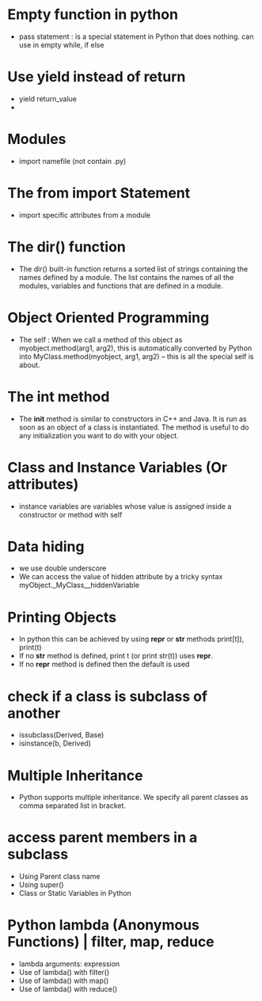 # Empty function in python
- pass statement : is a special statement in Python that does nothing. can use in empty while, if else

# Use yield instead of return
- yield return_value
- 
# Modules
- import namefile (not contain .py)
# The from import Statement
-  import specific attributes from a module
# The dir() function
- The dir() built-in function returns a sorted list of strings containing the names defined by a module. The list contains the names of all the modules, variables and functions that are defined in a module.
# Object Oriented Programming
- The self : When we call a method of this object as myobject.method(arg1, arg2), this is automatically converted by Python into MyClass.method(myobject, arg1, arg2) – this is all the special self is about.
# The __int__ method
- The __init__ method is similar to constructors in C++ and Java. It is run as soon as an object of a class is instantiated. The method is useful to do any initialization you want to do with your object.
# Class and Instance Variables (Or attributes)
-  instance variables are variables whose value is assigned inside a constructor or method with self
# Data hiding
- we use double underscore
- We can access the value of hidden attribute by a tricky syntax myObject._MyClass__hiddenVariable
# Printing Objects
- In python this can be achieved by using __repr__ or __str__ methods print[t]), print(t)
- If no __str__ method is defined, print t (or print str(t)) uses __repr__. 
- If no __repr__ method is defined then the default is used
#  check if a class is subclass of another
- issubclass(Derived, Base)
- isinstance(b, Derived)
# Multiple Inheritance
- Python supports multiple inheritance. We specify all parent classes as comma separated list in bracket.
# access parent members in a subclass
- Using Parent class name
- Using super()
- Class or Static Variables in Python
# Python lambda (Anonymous Functions) | filter, map, reduce 
- lambda arguments: expression
- Use of lambda() with filter()
- Use of lambda() with map()
- Use of lambda() with reduce()



